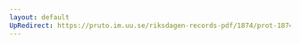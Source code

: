 ```yaml
---
layout: default
UpRedirect: https://pruto.im.uu.se/riksdagen-records-pdf/1874/prot-1874--ak--306/prot-1874--ak--306_006.pdf
---
```

